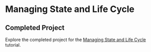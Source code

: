 # Managing State and Life Cycle

## Completed Project

Explore the completed project for the [Managing State and Life Cycle](https://developer.apple.com/tutorials/apt-app-dev-training/managing-state-and-life-cycle) tutorial.

